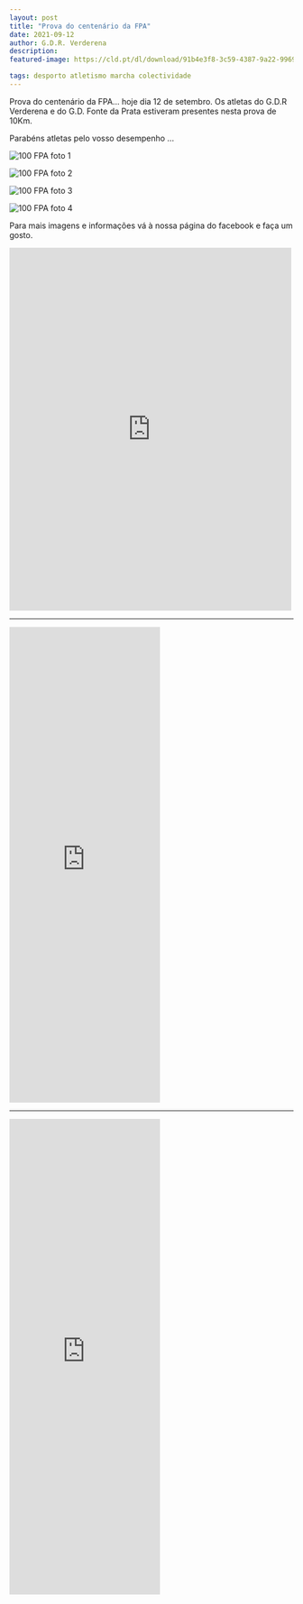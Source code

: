 ```yaml
---
layout: post
title: "Prova do centenário da FPA"
date: 2021-09-12
author: G.D.R. Verderena
description: 
featured-image: https://cld.pt/dl/download/91b4e3f8-3c59-4387-9a22-996916e49732/241855000_4712275568805069_890751065062251762_n.jpg?download=true 

tags: desporto atletismo marcha colectividade
---
```


Prova do centenário da FPA... hoje dia 12 de setembro. Os atletas do G.D.R Verderena e do G.D. Fonte da Prata estiveram presentes nesta prova de 10Km.

Parabéns atletas pelo vosso desempenho ...

![100 FPA foto 1](https://cld.pt/dl/download/65fdd1e6-86dc-4bda-961d-05bbf9673dde/241857782_4712282822137677_2777826043160198874_n.jpg?download=true)

![100 FPA foto 2](https://cld.pt/dl/download/5afebb8a-faf7-48ae-920e-bc3217468d7d/241949592_4712283458804280_8158916752402831538_n.jpg?download=true)

![100 FPA foto 3](https://cld.pt/dl/download/3e15cb80-a96c-42d5-8151-09f49f9f6c61/241825740_4712278032138156_8487188466500983481_n.jpg?download=true)

![100 FPA foto 4](https://cld.pt/dl/download/60ed5097-bf78-4fd7-94d0-50c24128bd5e/241828006_4712276228805003_7986089052753961173_n.jpg?download=true)

Para mais imagens e informações vá à nossa página do facebook e faça um gosto.

<iframe src="https://www.facebook.com/plugins/post.php?href=https%3A%2F%2Fwww.facebook.com%2Fpermalink.php%3Fstory_fbid%3D4712284875470805%26id%3D356445604388109&show_text=true&width=500" width="500" height="644" style="border:none;overflow:hidden" scrolling="no" frameborder="0" allowfullscreen="true" allow="autoplay; clipboard-write; encrypted-media; picture-in-picture; web-share"></iframe>

---

<iframe src="https://www.facebook.com/plugins/video.php?height=476&href=https%3A%2F%2Fwww.facebook.com%2F356445604388109%2Fvideos%2F4439147319457613%2F&show_text=false&width=267&t=0" width="267" height="844" style="border:none;overflow:hidden" scrolling="no" frameborder="0" allowfullscreen="true" allow="autoplay; clipboard-write; encrypted-media; picture-in-picture; web-share" allowFullScreen="true"></iframe>

---

<iframe src="https://www.facebook.com/plugins/video.php?height=476&href=https%3A%2F%2Fwww.facebook.com%2F356445604388109%2Fvideos%2F249840153562900%2F&show_text=false&width=267&t=0" width="267" height="844" style="border:none;overflow:hidden" scrolling="no" frameborder="0" allowfullscreen="true" allow="autoplay; clipboard-write; encrypted-media; picture-in-picture; web-share" allowFullScreen="true"></iframe>
